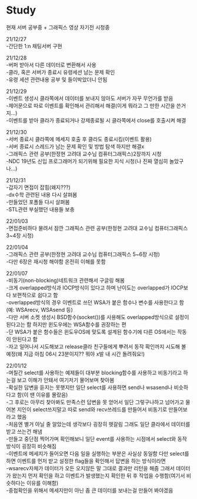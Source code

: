 # Study
현재 서버 공부중 + 그래픽스 영상 자기전 시청중

21/12/27  
-간단한 1:n 채팅서버 구현  

21/12/28  
-버퍼 받아서 다른 데이터로 변환해서 사용  
-클라, 혹은 서버가 종료시 유령세션 남는 문제 확인  
-유령 세션 관련내용 공부 및 들이박았더니 안됨  

21/12/29  
-이벤트 생성시 클라쪽에서 데이터를 보내지 않아도 서버가 자꾸 무언가를 받음  
-제어문으로 따로 이벤트를 확인해서 관리해서 해결(이게 뭐라고 그 만한 시간을 쓴거지...)  
-이벤트를 받아 클라가 종료되거나 강제종료될 시 클라쪽에서 close를 호출시켜 해결  

21/12/30  
-서버 종료시 클라쪽에 메세지 호출 후 클라도 종료시킴(이벤트 활용)  
-서버 종료시 스레드가 남는 문제 확인 및 방법 탐색 하지만 해결x  
-그래픽스 관련 공부(한정현 고려대 교수님 컴퓨터그래픽스)2장까지 시청  
-NDC 19년도 신입 프로그래머가 되기위해 필요한 지식 시청(나 진짜 열심히 놀았구나...)  

21/12/31  
-갑자기 면접이 잡힘(왜지???)  
-dx수학 관련된 내용 다시 살펴봄  
-만들었던 포폴들 다시 살펴봄  
-STL관련 부실했던 내용들 보충  

22/01/03  
-면접준비하다 물려서 잠깐 그래픽스 관련 공부(한정현 고려대 교수님 컴퓨터그래픽스 3~4장 시청)  

22/01/04  
-그래픽스 관련 공부(한정현 고려대 교수님 컴퓨터그래픽스 5~6장 시청)  
-다만 6장은 재시청 해야함 온전히 이해를 못함  

22/01/07  
-비동기(non-blocking)네트워크 관련해서 구글링 해봄  
-크게 overlapped방식과 IOCP방식이 있다고 하며 난이도는 overlapped가 IOCP보다 보편적으로 쉽다고 함  
-overlapped방식의 경우 이벤트로 쓰던 WSA가 붙은 함수나 변수를 사용한다고 함(예: WSArecv, WSAsend 등)  
-다만 서버 소켓 생성시 BSD함수(socket())를 사용해도 overlapped방식으로 설정이 된다고는 함 하지만 윈도우에는 WSA함수를 권장하는 편  
-단 WSA가 붙은 함수들은 윈도우OS에 맞도록 설계된 함수기에 다른 OS에서는 작동이 안된다고 함  
-자고 일어나서 시도해보고 release클라 친구들에게 뿌려서 동작 확인까지 시도해 볼 예정(왜 지금 아침 06시 23분이지?? 뭐야 x발 내 시간 돌려줘요!)  

22/01/12  
-며칠간 select를 사용하는 예제들이 대부분 blocking함수를 사용하고 비동기라고 하는걸 보고 이해가 안돼서 여기저기 물어보며 찾아봄  
-확실한 답변을 듣지는 못햇지만 일단 select를 사용하면 send나 wsasend나 비슷하다고 함(이 땐 이유를 몰랐음)  
-그 후로는 아무리 찾아봐도 만족스런 답변을 못 얻어서 일단 그렇구나하고 넘어가고 물어본 지인이 select쓰지말고 따로 send와 recv쓰레드를 만들어서 비동기로 만들어보라고 했음  
-처음엔 별거 아닐 줄 알았는데 생각보다 굉장히 헷갈림 그래도 일단 클라에서 데이터를 받고 쓰는건 해냄  
-만들고 중단점 찍어가며 확인해보니 일단 event를 사용하는 시점에서 select와 동작 방식이 굉장히 비슷해짐  
-이벤트에 메세지가 들어오면 다음 일을 실행하는 부분은 사실상 동일함 다만 select를 하면 이벤트를 먼저 받고 설정한 flag들을 확인해서 답변을 하는 방식이라면  
-wsarecv자체가 데이터가 오든 오지않든 말 그대로 결과만 리턴을 해줌 그래서 데이터가 왔는지 먼저 확인을 하고 이벤트가 발생했는지 확인한 뒤 후 작업을 수행함(여기서 비슷하다는 이유를 이해함)  
-중첩확인을 위해서 메세지만이 아닌 좀 큰 데이터를 보내는걸 만들어 봐야겠음  
